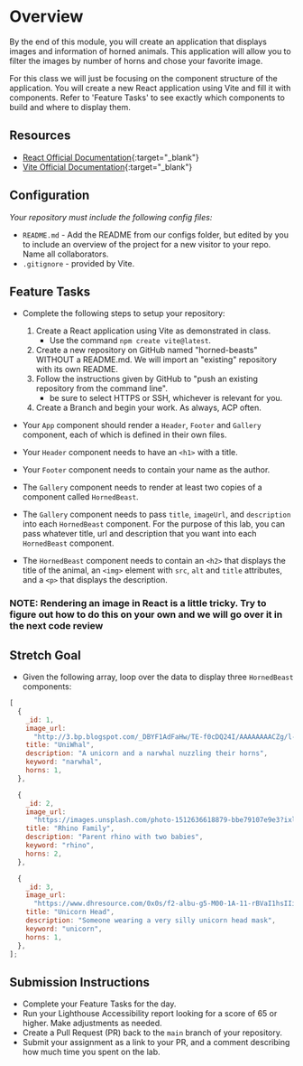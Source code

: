 # Overview

By the end of this module, you will create an application that displays images and information of horned animals. This application will allow you to filter the images by number of horns and chose your favorite image.

For this class we will just be focusing on the component structure of the application. You will create a new React application using Vite and fill it with components. Refer to 'Feature Tasks' to see exactly which components to build and where to display them.

## Resources

- [React Official Documentation](https://reactjs.org/docs/getting-started.html){:target="\_blank"}
- [Vite Official Documentation](https://vitejs.dev){:target="\_blank"}

## Configuration

_Your repository must include the following config files:_

- `README.md` - Add the README from our configs folder, but edited by you to include an overview of the project for a new visitor to your repo. Name all collaborators.
- `.gitignore` - provided by Vite.

## Feature Tasks

- Complete the following steps to setup your repository:

  1. Create a React application using Vite as demonstrated in class.
     - Use the command `npm create vite@latest`.
  1. Create a new repository on GitHub named "horned-beasts" WITHOUT a README.md. We will import an "existing" repository with its own README.
  1. Follow the instructions given by GitHub to "push an existing repository from the command line".
     - be sure to select HTTPS or SSH, whichever is relevant for you.
  1. Create a Branch and begin your work. As always, ACP often.

- Your `App` component should render a `Header`, `Footer` and `Gallery` component, each of which is defined in their own files.

- Your `Header` component needs to have an `<h1>` with a title.

- Your `Footer` component needs to contain your name as the author.

- The `Gallery` component needs to render at least two copies of a component called `HornedBeast`.

- The `Gallery` component needs to pass `title`, `imageUrl`, and `description` into each `HornedBeast` component. For the purpose of this lab, you can pass whatever title, url and description that you want into each `HornedBeast` component.

- The `HornedBeast` component needs to contain an `<h2>` that displays the title of the animal, an `<img>` element with `src`, `alt` and `title` attributes, and a `<p>` that displays the description.

### NOTE: Rendering an image in React is a little tricky. Try to figure out how to do this on your own and we will go over it in the next code review

## Stretch Goal

- Given the following array, loop over the data to display three `HornedBeast` components:

```js
[
  {
    _id: 1,
    image_url:
      "http://3.bp.blogspot.com/_DBYF1AdFaHw/TE-f0cDQ24I/AAAAAAAACZg/l-FdTZ6M7z8/s1600/Unicorn_and_Narwhal_by_dinglehopper.jpg",
    title: "UniWhal",
    description: "A unicorn and a narwhal nuzzling their horns",
    keyword: "narwhal",
    horns: 1,
  },

  {
    _id: 2,
    image_url:
      "https://images.unsplash.com/photo-1512636618879-bbe79107e9e3?ixlib=rb-0.3.5&ixid=eyJhcHBfaWQiOjEyMDd9&s=bd9460ee6d1ddbb6b1ca7be86dfc4590&auto=format&fit=crop&w=1825&q=80",
    title: "Rhino Family",
    description: "Parent rhino with two babies",
    keyword: "rhino",
    horns: 2,
  },

  {
    _id: 3,
    image_url:
      "https://www.dhresource.com/0x0s/f2-albu-g5-M00-1A-11-rBVaI1hsIIiALxKzAAIHjSU3VkE490.jpg/wholesale-halloween-costume-prop-unicorn.jpg",
    title: "Unicorn Head",
    description: "Someone wearing a very silly unicorn head mask",
    keyword: "unicorn",
    horns: 1,
  },
];
```

## Submission Instructions

- Complete your Feature Tasks for the day.
- Run your Lighthouse Accessibility report looking for a score of 65 or higher. Make adjustments as needed.
- Create a Pull Request (PR) back to the `main` branch of your repository.
- Submit your assignment as a link to your PR, and a comment describing how much time you spent on the lab.
